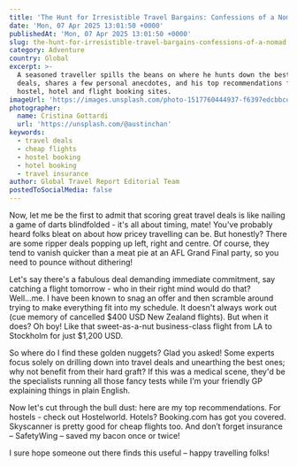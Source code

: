 ```yaml
---
title: 'The Hunt for Irresistible Travel Bargains: Confessions of a Nomad'
date: 'Mon, 07 Apr 2025 13:01:50 +0000'
publishedAt: 'Mon, 07 Apr 2025 13:01:50 +0000'
slug: the-hunt-for-irresistible-travel-bargains-confessions-of-a-nomad
category: Adventure
country: Global
excerpt: >-
  A seasoned traveller spills the beans on where he hunts down the best travel
  deals, shares a few personal anecdotes, and his top recommendations for
  hostel, hotel and flight booking sites.
imageUrl: 'https://images.unsplash.com/photo-1517760444937-f6397edcbbcd'
photographer:
  name: Cristina Gottardi
  url: 'https://unsplash.com/@austinchan'
keywords:
  - travel deals
  - cheap flights
  - hostel booking
  - hotel booking
  - travel insurance
author: Global Travel Report Editorial Team
postedToSocialMedia: false
---
```

Now, let me be the first to admit that scoring great travel deals is like nailing a game of darts blindfolded - it's all about timing, mate! You've probably heard folks bleat on about how pricey travelling can be. But honestly? There are some ripper deals popping up left, right and centre. Of course, they tend to vanish quicker than a meat pie at an AFL Grand Final party, so you need to pounce without dithering!

Let's say there's a fabulous deal demanding immediate commitment, say catching a flight tomorrow - who in their right mind would do that? Well...me. I have been known to snag an offer and then scramble around trying to make everything fit into my schedule. It doesn't always work out (cue memory of cancelled $400 USD New Zealand flights). But when it does? Oh boy! Like that sweet-as-a-nut business-class flight from LA to Stockholm for just $1,200 USD.

So where do I find these golden nuggets? Glad you asked! Some experts focus solely on drilling down into travel deals and unearthing the best ones; why not benefit from their hard graft? If this was a medical scene, they'd be the specialists running all those fancy tests while I'm your friendly GP explaining things in plain English.

Now let's cut through the bull dust: here are my top recommendations. For hostels - check out Hostelworld. Hotels? Booking.com has got you covered. Skyscanner is pretty good for cheap flights too. And don’t forget insurance – SafetyWing – saved my bacon once or twice!

I sure hope someone out there finds this useful – happy travelling folks!
